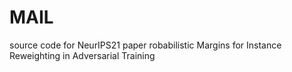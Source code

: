 # MAIL
source code for NeurIPS21 paper robabilistic Margins for Instance Reweighting in Adversarial Training
